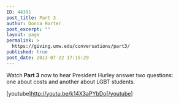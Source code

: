 ```yaml
---
ID: 44391
post_title: Part 3
author: Donna Harter
post_excerpt: ""
layout: page
permalink: >
  https://giving.umw.edu/conversations/part3/
published: true
post_date: 2013-07-22 17:15:29
---
```

Watch <strong>Part 3</strong> now to hear President Hurley answer two questions: one about costs and another about LGBT students.

[youtube]http://youtu.be/k14X3aPYbDo[/youtube]